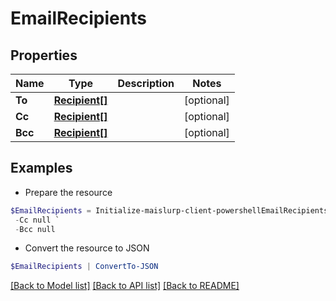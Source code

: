 # EmailRecipients
## Properties

Name | Type | Description | Notes
------------ | ------------- | ------------- | -------------
**To** | [**Recipient[]**](Recipient) |  | [optional] 
**Cc** | [**Recipient[]**](Recipient) |  | [optional] 
**Bcc** | [**Recipient[]**](Recipient) |  | [optional] 

## Examples

- Prepare the resource
```powershell
$EmailRecipients = Initialize-maislurp-client-powershellEmailRecipients  -To null `
 -Cc null `
 -Bcc null
```

- Convert the resource to JSON
```powershell
$EmailRecipients | ConvertTo-JSON
```

[[Back to Model list]](../README#documentation-for-models) [[Back to API list]](../README#documentation-for-api-endpoints) [[Back to README]](../README)

